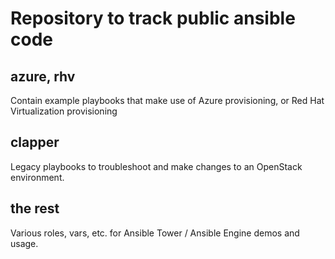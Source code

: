 # Repository to track public ansible code                                                                                                                                                                      

## azure, rhv

Contain example playbooks that make use of Azure provisioning, or Red Hat Virtualization provisioning

## clapper

Legacy playbooks to troubleshoot and make changes to an OpenStack environment.

## the rest

Various roles, vars, etc. for Ansible Tower / Ansible Engine demos and usage.

